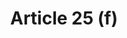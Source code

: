 ---
title: "Article 25 (f)"
draft: false
exceptions:
- info52d
memberstates:
- FI
score: 3
compensation:
- 
remarks: |
 


link: ""
---